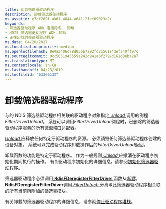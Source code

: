 ```yaml
---
title: 卸载筛选器驱动程序
description: 卸载筛选器驱动程序
ms.assetid: e7ef209f-ab61-4644-a641-2fef09023a24
keywords:
- 筛选器驱动程序 WDK 连接网络、 卸载
- NDIS 筛选器驱动程序 WDK，卸载
- 正在卸载的筛选器驱动程序
ms.date: 04/20/2017
ms.localizationpriority: medium
ms.openlocfilehash: 0e0a3406d78d85bb7292fd2156194defa40ff97c
ms.sourcegitcommit: 0cc5051945559a242d941a6f2799d161d8eba2a7
ms.translationtype: MT
ms.contentlocale: zh-CN
ms.lasthandoff: 04/23/2019
ms.locfileid: "63366138"
---
```

# <a name="unloading-a-filter-driver"></a>卸载筛选器驱动程序





与的 NDIS 筛选器驱动程序相关联的驱动程序对象指定[ *Unload* ](https://msdn.microsoft.com/library/windows/hardware/ff564886)调用的例程*FilterDriverUnload*。 系统可以调用*FilterDriverUnload*例程时，已删除的筛选器驱动程序服务的所有微型端口适配器。

[*Unload* ](https://msdn.microsoft.com/library/windows/hardware/ff564886)应释放任何特定于驱动程序的资源。 必须销毁任何筛选器驱动程序创建的设备对象。 系统可以完成驱动程序卸载操作后的*FilterDriverUnload*返回。

卸载函数的功能是特定于驱动程序。 作为一般规则[ *Unload* ](https://msdn.microsoft.com/library/windows/hardware/ff564886)应撤消在驱动程序初始化期间执行的操作。 有关驱动程序初始化的详细信息，请参阅[初始化筛选器驱动程序](initializing-a-filter-driver.md)。

筛选器驱动程序必须调用[ **NdisFDeregisterFilterDriver** ](https://msdn.microsoft.com/library/windows/hardware/ff561800)函数从[*卸载*](https://msdn.microsoft.com/library/windows/hardware/ff564886)。 **NdisFDeregisterFilterDriver**调用[ *FilterDetach* ](https://msdn.microsoft.com/library/windows/hardware/ff549918)分离与此筛选器驱动程序相关联的所有当前所附加的筛选器模块。

有关卸载的筛选器驱动程序的详细信息，请参阅[停止驱动程序堆栈](stopping-a-driver-stack.md)。
